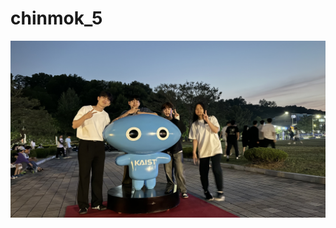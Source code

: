 # chinmok_5

![alt text](https://github.com/dreamingpens/chinmok_5/blob/develop/KakaoTalk_Photo_2024-05-28-21-12-29.jpeg?raw=true)

